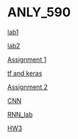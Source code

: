 # ANLY_590

[lab1](https://github.com/liruizhe1995/ANLY_590/blob/master/ffnn_1_lab%20(1).ipynb)

[lab2](https://github.com/liruizhe1995/ANLY_590/blob/master/Lab2_ffnn_part2%20(1).ipynb)

[Assignment 1](https://github.com/liruizhe1995/ANLY_590/blob/master/HW1.ipynb)

[tf and keras](https://github.com/liruizhe1995/ANLY_590/blob/master/tf_and_keras%20(1).ipynb)

[Assignment 2](https://github.com/liruizhe1995/ANLY_590/blob/master/asssignment2%20(2).ipynb)

[CNN](https://github.com/liruizhe1995/ANLY_590/blob/master/CNNs_Lab%20(1).ipynb)

[RNN_lab](https://github.com/liruizhe1995/ANLY_590/blob/master/RNN_Lab%20(1).ipynb)

[HW3](https://github.com/liruizhe1995/ANLY_590/blob/master/HW3.ipynb)
